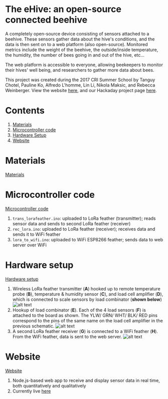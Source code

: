# The eHive: an open-source connected beehive
A completely open-source device consisting of sensors attached to a beehive. These sensors gather data about the hive's conditions, and the data is then sent on to a web platform (also open-source). Monitored metrics include the weight of the beehive, the outside/inside temperature, the humidity, the number of bees going in and out of the hive, etc...


The web platform is accessible to everyone, allowing beekeepers to monitor their hives' well being, and researchers to gather more data about bees.


This project was created during the 2017 CRI Summer School by Tanguy Chotel, Pauline Ko, Alfredo L'homme, Lin Li, Nikola Maksic, and Rebecca Weinberger. View the website [here](https://beetches.herokuapp.com/), and our Hackaday project page [here](https://hackaday.io/project/26182-ehive).

# Contents
1. [Materials](https://github.com/rweinberger/eHive/#materials)
2. [Microcontroller code](https://github.com/rweinberger/eHive/#microcontroller-code)
3. [Hardware Setup](https://github.com/rweinberger/eHive/#hardware-setup)
4. [Website](https://github.com/rweinberger/eHive/#website)

# Materials
[Materials](https://hackaday.io/project/26182/components)

# Microcontroller code
[Microcontroller code](https://github.com/rweinberger/eHive/tree/master/arduino)

1. `trans_lorafeather.ino`: uploaded to LoRa feather (transmitter); reads sensor data and sends to second LoRa feather (receiver)
2. `rec_lora.ino`: uploaded to LoRa feather (receiver); receives data and sends it to WiFi feather
3. `lora_to_wifi.ino`: uploaded to WiFi ESP8266 feather; sends data to web server over WiFi

# Hardware setup
[Hardware setup](https://github.com/rweinberger/eHive/tree/master/images)

1. Wireless LoRa feather transmitter (**A**) hooked up to remote temperature probe (**B**), temperature & humidity sensor (**C**), and load cell amplifier (**D**), which is connected to scale sensors by load combinator (**shown below**)
![alt text][lora_trans]
2. Hookup of load combinator (**E**). Each of the 4 load sensors (**F**) is attached to the board as shown. The YLW/ GRN/ WHT/ BLK/ RED pins correspond to the pins of the same name on the load cell amplifier in the previous schematic.
![alt text][load_combinator]
3. A second LoRa feather receiver (**G**) is connected to a WiFi feather (**H**). From the WiFi feather, data is sent to the web server.
![alt text][lora_to_wifi]

# Website 

[Website](https://github.com/rweinberger/eHive-site/tree/766d86099f8420a70ec02faaa4ec69ae013b3f15)

1. Node.js-based web app to receive and display sensor data in real time, both quantitatively and qualitatively
2. Currently live [here](https://beetches.herokuapp.com/)

[lora_trans]: https://raw.githubusercontent.com/rweinberger/eHive/master/images/lora_trans.png
[load_combinator]: https://raw.githubusercontent.com/rweinberger/eHive/master/images/load_combinator.png
[lora_to_wifi]: https://raw.githubusercontent.com/rweinberger/eHive/master/images/lora_to_wifi.png